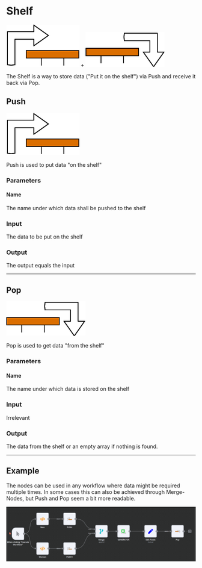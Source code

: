 # Shelf
![Logo](./data/logos/ShelfPush.svg) + ![Logo](./data/logos/ShelfPop.svg)


The Shelf is a way to store data ("Put it on the shelf") via Push and receive it back via Pop.

## Push
![Logo](./data/logos/ShelfPush.svg)

Push is used to put data "on the shelf"

### Parameters

#### Name

The name under which data shall be pushed to the shelf

### Input

The data to be put on the shelf

### Output

The output equals the input

---

## Pop
![Logo](./data/logos/ShelfPop.svg)

Pop is used to get data "from the shelf"

### Parameters

#### Name

The name under which data is stored on the shelf


### Input

Irrelevant

### Output

The data from the shelf or an empty array if nothing is found.

---


## Example

The nodes can be used in any workflow where data might be required multiple times. In some cases this can also be achieved through Merge-Nodes, but Push and Pop seem a bit more readable.

![Example](./data/examples/push-pop-generator.png)
